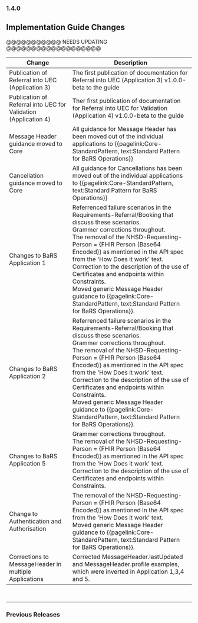 ### 1.4.0

## Implementation Guide Changes

@@@@@@@@@@@ NEEDS UPDATING @@@@@@@@@@@@@@@@@@@


| Change                                           | Description                                                                                              |
|--------------------------------------------------|----------------------------------------------------------------------------------------------------------|
|Publication of Referral into UEC (Application 3)      |The first publication of documentation for Referral into UEC (Application 3) v1.0.0-beta to the guide  |
|Publication of Referral into UEC for Validation (Application 4)     |Ther first publication of documentation for Referral into UEC for Validation (Application 4) v1.0.0-beta to the guide  |
|Message Header guidance moved to Core   |All guidance for Message Header has been moved out of the individual applications to {{pagelink:Core-StandardPattern, text:Standard Pattern for BaRS Operations}}    |
|Cancellation guidance moved to Core   |All guidance for Cancellations has been moved out of the individual applications to {{pagelink:Core-StandardPattern, text:Standard Pattern for BaRS Operations}}     |
|Changes to BaRS Application 1       |Referrenced failure scenarios in the Requirements-Referral/Booking that discuss these scenarios.<br> Grammer corrections throughout.<br> The removal of the NHSD-Requesting-Person = {FHIR Person (Base64 Encoded)} as mentioned in the API spec from the 'How Does it work' text. <br> Correction to the description of the use of Certificates and endpoints within Constraints.<br> Moved generic Message Header guidance to  {{pagelink:Core-StandardPattern, text:Standard Pattern for BaRS Operations}}.   |
|Changes to BaRS Application 2       |Referrenced failure scenarios in the Requirements-Referral/Booking that discuss these scenarios.<br> Grammer corrections throughout.<br> The removal of the NHSD-Requesting-Person = {FHIR Person (Base64 Encoded)} as mentioned in the API spec from the 'How Does it work' text. <br> Correction to the description of the use of Certificates and endpoints within Constraints.<br> Moved generic Message Header guidance to  {{pagelink:Core-StandardPattern, text:Standard Pattern for BaRS Operations}}.               |
|Changes to BaRS Application 5       |Grammer corrections throughout.<br> The removal of the NHSD-Requesting-Person = {FHIR Person (Base64 Encoded)} as mentioned in the API spec from the 'How Does it work' text. <br> Correction to the description of the use of Certificates and endpoints within Constraints.|
|Change to Authentication and Authorisation      |The removal of the NHSD-Requesting-Person = {FHIR Person (Base64 Encoded)} as mentioned in the API spec from the 'How Does it work' text. <br> Moved generic Message Header guidance to  {{pagelink:Core-StandardPattern, text:Standard Pattern for BaRS Operations}}.  |
|Corrections to MessageHeader in multiple Applications | Corrected MessageHeader.lastUpdated and MessageHeader.profile examples, which were inverted in Application 1,3,4 and 5.|

<br>
<hr>

### Previous Releases
